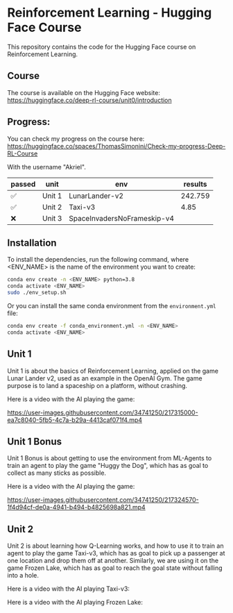 # Reinforcement Learning - Hugging Face Course

This repository contains the code for the Hugging Face course on Reinforcement
Learning.

## Course

The course is available on the Hugging Face website:
https://huggingface.co/deep-rl-course/unit0/introduction

## Progress:

You can check my progress on the course here:
https://huggingface.co/spaces/ThomasSimonini/Check-my-progress-Deep-RL-Course

With the username "Akriel".

| passed | unit   | env                         | results |
|--------|--------|-----------------------------|---------|
| ✅      | Unit 1 | LunarLander-v2              | 242.759 |
| ✅      | Unit 2 | Taxi-v3                     | 4.85    |
| ❌      | Unit 3 | SpaceInvadersNoFrameskip-v4 |         |


[comment]: <> (make a list with 8 units)

## Installation

To install the dependencies, run the following command, where <ENV_NAME> is the
name of the environment you want to create:

```bash
conda env create -n <ENV_NAME> python=3.8
conda activate <ENV_NAME>
sudo ./env_setup.sh
```

Or you can install the same conda environment from the `environment.yml` file:

```bash
conda env create -f conda_environment.yml -n <ENV_NAME>
conda activate <ENV_NAME>
```

## Unit 1

Unit 1 is about the basics of Reinforcement Learning, applied on the game
Lunar Lander v2, used as an example in the OpenAI Gym. The game purpose is to
land a spaceship on a platform, without crashing.

Here is a video with the AI playing the game:

https://user-images.githubusercontent.com/34741250/217315000-ea7c8040-5fb5-4c7a-b29a-4413caf071f4.mp4

## Unit 1 Bonus

Unit 1 Bonus is about getting to use the environment from ML-Agents to train
an agent to play the game "Huggy the Dog", which has as goal to collect as many
sticks as possible.

Here is a video with the AI playing the game:

https://user-images.githubusercontent.com/34741250/217324570-1f4d94cf-de0a-4941-b494-b4825698a821.mp4

## Unit 2 

Unit 2 is about learning how Q-Learning works, and how to use it to train an
agent to play the game Taxi-v3, which has as goal to pick up a passenger at
one location and drop them off at another. Similarly, we are using it on the
game Frozen Lake, which has as goal to reach the goal state without falling
into a hole.

Here is a video with the AI playing Taxi-v3:


Here is a video with the AI playing Frozen Lake:

